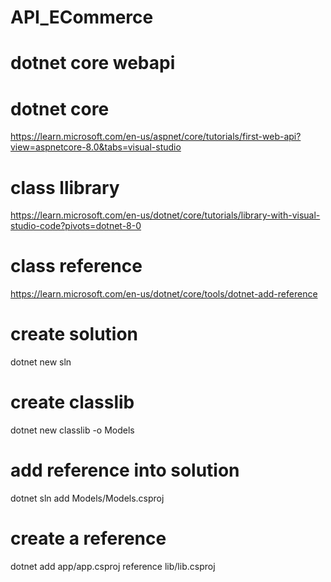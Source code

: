 # API_ECommerce
# dotnet core webapi

# dotnet core
https://learn.microsoft.com/en-us/aspnet/core/tutorials/first-web-api?view=aspnetcore-8.0&tabs=visual-studio




# class llibrary
https://learn.microsoft.com/en-us/dotnet/core/tutorials/library-with-visual-studio-code?pivots=dotnet-8-0

# class reference
https://learn.microsoft.com/en-us/dotnet/core/tools/dotnet-add-reference


# create solution
 dotnet new sln

 # create classlib
 dotnet new classlib -o Models

 # add  reference into solution
 dotnet sln add Models/Models.csproj

 # create a reference
 dotnet add app/app.csproj reference lib/lib.csproj